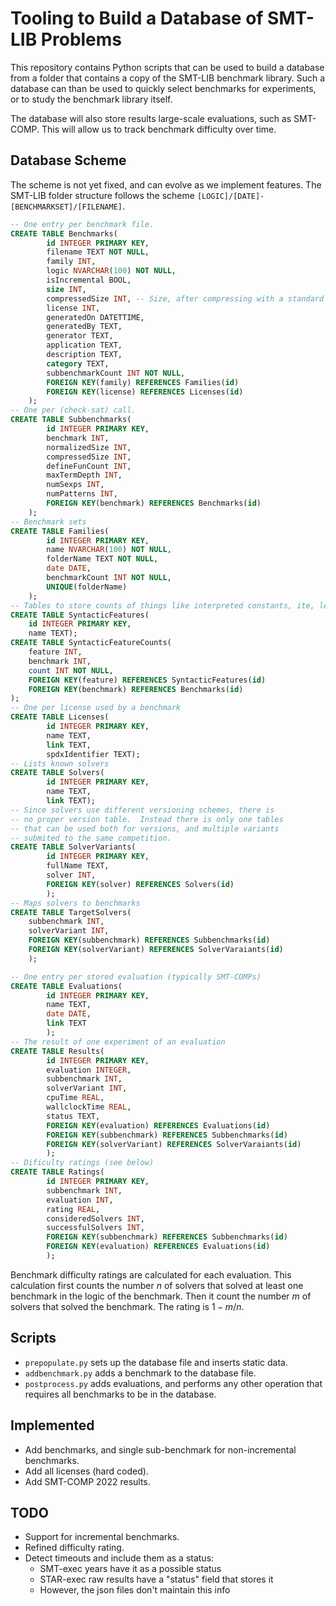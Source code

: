 # Tooling to Build a Database of SMT-LIB Problems

This repository contains Python scripts that can be used to build a database
from a folder that contains a copy of the SMT-LIB benchmark library.  Such a
database can than be used to quickly select benchmarks for experiments, or to
study the benchmark library itself.

The database will also store results large-scale evaluations, such as 
SMT-COMP.  This will allow us to track benchmark difficulty over time.

## Database Scheme

The scheme is not yet fixed, and can evolve as we implement features.
The SMT-LIB folder structure follows the scheme `[LOGIC]/[DATE]-[BENCHMARKSET]/[FILENAME]`.

```sql
-- One entry per benchmark file.
CREATE TABLE Benchmarks(
        id INTEGER PRIMARY KEY,
        filename TEXT NOT NULL,
        family INT,
        logic NVARCHAR(100) NOT NULL,
        isIncremental BOOL,
        size INT,
        compressedSize INT, -- Size, after compressing with a standard algo.
        license INT,
        generatedOn DATETTIME,
        generatedBy TEXT,
        generator TEXT,
        application TEXT,
        description TEXT,
        category TEXT,
        subbenchmarkCount INT NOT NULL,
        FOREIGN KEY(family) REFERENCES Families(id)
        FOREIGN KEY(license) REFERENCES Licenses(id)
    );
-- One per (check-sat) call.
CREATE TABLE Subbenchmarks(
        id INTEGER PRIMARY KEY,
        benchmark INT,
        normalizedSize INT,
        compressedSize INT,
        defineFunCount INT,
        maxTermDepth INT,
        numSexps INT,
        numPatterns INT,
        FOREIGN KEY(benchmark) REFERENCES Benchmarks(id)
    );
-- Benchmark sets
CREATE TABLE Families(
        id INTEGER PRIMARY KEY,
        name NVARCHAR(100) NOT NULL,
        folderName TEXT NOT NULL,
        date DATE,
        benchmarkCount INT NOT NULL,
        UNIQUE(folderName)
    );
-- Tables to store counts of things like interpreted constants, ite, let, etc.
CREATE TABLE SyntacticFeatures(
    id INTEGER PRIMARY KEY,
    name TEXT);
CREATE TABLE SyntacticFeatureCounts(
    feature INT,
    benchmark INT,
    count INT NOT NULL,
    FOREIGN KEY(feature) REFERENCES SyntacticFeatures(id)
    FOREIGN KEY(benchmark) REFERENCES Benchmarks(id)
);
-- One per license used by a benchmark
CREATE TABLE Licenses(
        id INTEGER PRIMARY KEY,
        name TEXT,
        link TEXT,
        spdxIdentifier TEXT);
-- Lists known solvers
CREATE TABLE Solvers(
        id INTEGER PRIMARY KEY,
        name TEXT,
        link TEXT);
-- Since solvers use different versioning schemes, there is
-- no proper version table.  Instead there is only one tables
-- that can be used both for versions, and multiple variants
-- submited to the same competition. 
CREATE TABLE SolverVariants(
        id INTEGER PRIMARY KEY,
        fullName TEXT,
        solver INT,
        FOREIGN KEY(solver) REFERENCES Solvers(id)
        );
-- Maps solvers to benchmarks
CREATE TABLE TargetSolvers(
    subbenchmark INT,
    solverVariant INT,
    FOREIGN KEY(subbenchmark) REFERENCES Subbenchmarks(id)
    FOREIGN KEY(solverVariant) REFERENCES SolverVaraiants(id)
    );

-- One entry per stored evaluation (typically SMT-COMPs)
CREATE TABLE Evaluations(
        id INTEGER PRIMARY KEY,
        name TEXT,
        date DATE,
        link TEXT
        );
-- The result of one experiment of an evaluation
CREATE TABLE Results(
        id INTEGER PRIMARY KEY,
        evaluation INTEGER,
        subbenchmark INT,
        solverVariant INT,
        cpuTime REAL,
        wallclockTime REAL,
        status TEXT,
        FOREIGN KEY(evaluation) REFERENCES Evaluations(id)
        FOREIGN KEY(subbenchmark) REFERENCES Subbenchmarks(id)
        FOREIGN KEY(solverVariant) REFERENCES SolverVaraiants(id)
        );
-- Dificulty ratings (see below)
CREATE TABLE Ratings(
        id INTEGER PRIMARY KEY,
        subbenchmark INT,
        evaluation INT,
        rating REAL,
        consideredSolvers INT,
        successfulSolvers INT,
        FOREIGN KEY(subbenchmark) REFERENCES Subbenchmarks(id)
        FOREIGN KEY(evaluation) REFERENCES Evaluations(id)
        );
```

Benchmark difficulty ratings are calculated for each evaluation.  This
calculation first counts the number $n$ of solvers that solved at least one
benchmark in the logic of the benchmark.  Then it count the number $m$ of
solvers that solved the benchmark.  The rating is $1 - m/n$.

## Scripts

* `prepopulate.py` sets up the database file and inserts static data.
* `addbenchmark.py` adds a benchmark to the database file.
* `postprocess.py` adds evaluations, and performs any other operation that
  requires all benchmarks to be in the database.

## Implemented

* Add benchmarks, and single sub-benchmark for non-incremental benchmarks.
* Add all licenses (hard coded).
* Add SMT-COMP 2022 results.

## TODO

* Support for incremental benchmarks.
* Refined difficulty rating.
* Detect timeouts and include them as a status:
	* SMT-exec years have it as a possible status
	* STAR-exec raw results have a "status" field that stores it
	* However, the json files don't maintain this info
